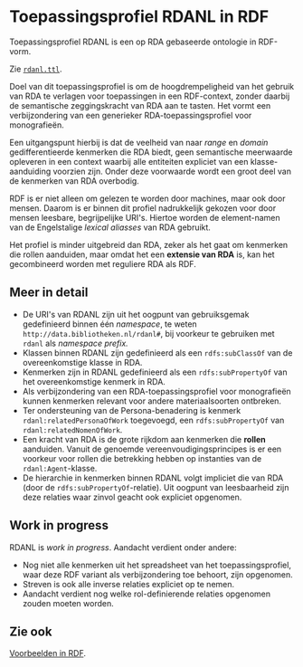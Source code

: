 # Toepassingsprofiel RDANL in RDF

Toepassingsprofiel RDANL is een op RDA gebaseerde ontologie in RDF-vorm. 

Zie [`rdanl.ttl`](rdanl.ttl).

Doel van dit toepassingsprofiel is om de hoogdrempeligheid van het gebruik van RDA te verlagen voor toepassingen in een RDF-context, zonder daarbij de semantische zeggingskracht van RDA aan te tasten. Het vormt een verbijzondering van een generieker RDA-toepassingsprofiel voor monografieën. 

Een uitgangspunt hierbij is dat de veelheid van naar *range* en *domain* gedifferentieerde kenmerken die RDA biedt, geen semantische meerwaarde opleveren in een context waarbij alle entiteiten expliciet van een klasse-aanduiding voorzien zijn. Onder deze voorwaarde wordt een groot deel van de kenmerken van RDA overbodig.

RDF is er niet alleen om gelezen te worden door machines, maar ook door mensen. Daarom is er binnen dit profiel nadrukkelijk gekozen voor door mensen leesbare, begrijpelijke URI's. Hiertoe worden de element-namen van de Engelstalige *lexical aliasses* van RDA gebruikt.

Het profiel is minder uitgebreid dan RDA, zeker als het gaat om kenmerken die rollen aanduiden, maar omdat het een **extensie van RDA** is, kan het gecombineerd worden met reguliere RDA als RDF.

## Meer in detail

* De URI's van RDANL zijn uit het oogpunt van gebruiksgemak gedefinieerd binnen één *namespace*, te weten  `http://data.bibliotheken.nl/rdanl#`, bij voorkeur te gebruiken met `rdanl` als *namespace prefix.*
* Klassen binnen RDANL zijn gedefinieerd als een `rdfs:subClassOf` van de overeenkomstige klasse in RDA.
* Kenmerken zijn in RDANL gedefinieerd als een `rdfs:subPropertyOf` van het overeenkomstige kenmerk in RDA.
* Als verbijzondering van een RDA-toepassingsprofiel voor monografieën kunnen kenmerken relevant voor andere materiaalsoorten ontbreken.
* Ter ondersteuning van de Persona-benadering is kenmerk `rdanl:relatedPersonaOfWork` toegevoegd, een `rdfs:subPropertyOf` van `rdanl:relatedNomenOfWork`. 
* Een kracht van RDA is de grote rijkdom aan kenmerken die **rollen** aanduiden. Vanuit de genoemde vereenvoudigingsprincipes is er een voorkeur voor rollen die betrekking hebben op instanties van de `rdanl:Agent`-klasse.
* De hierarchie in kenmerken binnen RDANL volgt impliciet die van RDA (door de `rdfs:subPropertyOf`-relatie). Uit oogpunt van leesbaarheid zijn deze relaties waar zinvol geacht ook expliciet opgenomen.

## Work in progress

RDANL is *work in progress*. Aandacht verdient onder andere:

* Nog niet alle kenmerken uit het spreadsheet van het toepassingsprofiel, waar deze RDF variant als verbijzondering toe behoort, zijn opgenomen.
* Streven is ook alle inverse relaties expliciet op te nemen.
* Aandacht verdient nog welke rol-definierende relaties opgenomen zouden moeten worden.

## Zie ook

[Voorbeelden in RDF](../examples/).